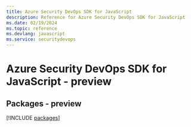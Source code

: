 ```yaml
---
title: Azure Security DevOps SDK for JavaScript
description: Reference for Azure Security DevOps SDK for JavaScript
ms.date: 02/19/2024
ms.topic: reference
ms.devlang: javascript
ms.service: securitydevops
---
```

# Azure Security DevOps SDK for JavaScript - preview
## Packages - preview
[!INCLUDE [packages](security-devops-index.md)]